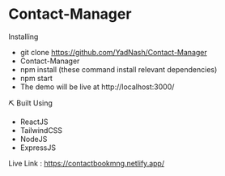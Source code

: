 # Contact-Manager

Installing
 - git clone https://github.com/YadNash/Contact-Manager
 - Contact-Manager
 - npm install (these command install relevant dependencies)
 - npm start 
 - The demo will be live at http://localhost:3000/
 
⛏️ Built Using
- ReactJS
- TailwindCSS
- NodeJS
- ExpressJS

Live Link : https://contactbookmng.netlify.app/
